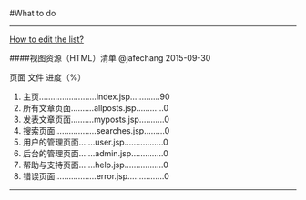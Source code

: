 #What to do

-------
[How to edit the list?](https://github.com/JafeChang/emboard/blob/master/what_to_do/how_to_edit_these_lists.md "How to edit the list?")


####视图资源（HTML）清单 
@jafechang  2015-09-30


页面      文件    进度（%）    

1.    主页.........................index.jsp.............90       
2.    所有文章页面..........allposts.jsp............0   
3.    发表文章页面..........myposts.jsp...........0   
4.    搜索页面..................searches.jsp.........0   
5.    用户的管理页面.......user.jsp.................0   
6.    后台的管理页面.......admin.jsp..............0   
7.    帮助与支持页面.......help.jsp.................0   
8.    错误页面..................error.jsp................0   

--------
 


